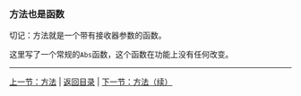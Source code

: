 ### 方法也是函数

切记：方法就是一个带有接收器参数的函数。

这里写了一个常规的```Abs```函数，这个函数在功能上没有任何改变。

---

[上一节：方法](https://github.com/axdhxyzx/GCTT/blob/my_branch/mydrafts/1-methods.md) | [返回目录](https://github.com/axdhxyzx/GCTT/blob/my_branch/mydrafts/0-mydrafts-readme.md) | [下一节：方法（续）](https://github.com/axdhxyzx/GCTT/blob/my_branch/mydrafts/3-methods-continued.md)
